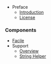 - Preface
  - [Introduction](/)
  - [License](/pages/license)

### Components
- [Facile](/pages/components/facile)
- Support
  - [Overview](/pages/components/support)
  - [String Helper](/pages/components/support/str)

&nbsp;